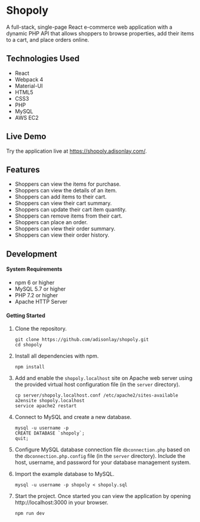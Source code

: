 # Shopoly

A full-stack, single-page React e-commerce web application with a dynamic PHP API that allows shoppers to browse properties, add their items to a cart, and place orders online.

## Technologies Used
- React
- Webpack 4
- Material-UI
- HTML5
- CSS3
- PHP
- MySQL
- AWS EC2

## Live Demo
Try the application live at https://shopoly.adisonlay.com/.

## Features
- Shoppers can view the items for purchase.
- Shoppers can view the details of an item.
- Shoppers can add items to their cart.
- Shoppers can view their cart summary.
- Shoppers can update their cart item quantity.
- Shoppers can remove items from their cart.
- Shoppers can place an order.
- Shoppers can view their order summary.
- Shoppers can view their order history.

## Development
#### System Requirements
- npm 6 or higher
- MySQL 5.7 or higher
- PHP 7.2 or higher
- Apache HTTP Server

#### Getting Started
1. Clone the repository.
    ```shell
    git clone https://github.com/adisonlay/shopoly.git
    cd shopoly
    ```

1. Install all dependencies with npm.
    ```shell
    npm install
    ```

1. Add and enable the `shopoly.localhost` site on Apache web server using the provided virtual host configuration file (in the `server` directory).
    ```shell
    cp server/shopoly.localhost.conf /etc/apache2/sites-available
    a2ensite shopoly.localhost
    service apache2 restart
    ```

1. Connect to MySQL and create a new database.
    ```shell
    mysql -u username -p
    CREATE DATABASE `shopoly`;
    quit;
    ```

1. Configure MySQL database connection file `dbconnection.php` based on the `dbconnection.php.config` file (in the `server` directory). Include the host, username, and password for your database management system.

1. Import the example database to MySQL.
    ```shell
    mysql -u username -p shopoly < shopoly.sql
    ```

1. Start the project. Once started you can view the application by opening http://localhost:3000 in your browser.
    ```shell
    npm run dev
    ```

